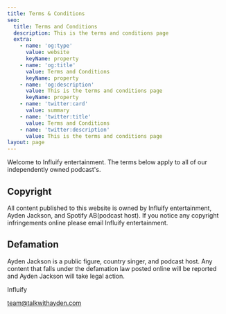 ```yaml
---
title: Terms & Conditions
seo:
  title: Terms and Conditions
  description: This is the terms and conditions page
  extra:
    - name: 'og:type'
      value: website
      keyName: property
    - name: 'og:title'
      value: Terms and Conditions
      keyName: property
    - name: 'og:description'
      value: This is the terms and conditions page
      keyName: property
    - name: 'twitter:card'
      value: summary
    - name: 'twitter:title'
      value: Terms and Conditions
    - name: 'twitter:description'
      value: This is the terms and conditions page
layout: page
---
```

Welcome to Influify entertainment. The terms below apply to all of our independently owned podcast's.

## Copyright

All content published to this website is owned by Influify entertainment, Ayden Jackson, and Spotify AB(podcast host). If you notice any copyright infringements online please email Influify entertainment. 

## Defamation

Ayden Jackson is a public figure, country singer, and podcast host. Any content that falls under the defamation law posted online will be reported and Ayden Jackson will take legal action.



Influify

team@talkwithayden.com
